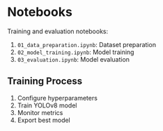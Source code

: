 # Notebooks

Training and evaluation notebooks:

1. `01_data_preparation.ipynb`: Dataset preparation
2. `02_model_training.ipynb`: Model training
3. `03_evaluation.ipynb`: Model evaluation

## Training Process

1. Configure hyperparameters
2. Train YOLOv8 model
3. Monitor metrics
4. Export best model